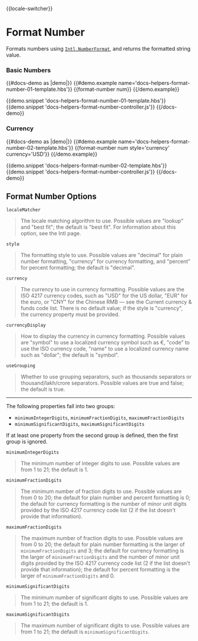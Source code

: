 {{locale-switcher}}
# Format Number

Formats numbers using [<code>Intl.NumberFormat</code>](https://developer.mozilla.org/en-US/docs/Web/JavaScript/Reference/Global_Objects/NumberFormat), and returns the formatted string value.

### Basic Numbers
{{#docs-demo as |demo|}}
  {{#demo.example name='docs-helpers-format-number-01-template.hbs'}}
    {{format-number num}}
  {{/demo.example}}

  {{demo.snippet 'docs-helpers-format-number-01-template.hbs'}}
  {{demo.snippet 'docs-helpers-format-number-controller.js'}}
{{/docs-demo}}

### Currency
{{#docs-demo as |demo|}}
  {{#demo.example name='docs-helpers-format-number-02-template.hbs'}}
    {{format-number num style='currency' currency='USD'}}
  {{/demo.example}}

  {{demo.snippet 'docs-helpers-format-number-02-template.hbs'}}
  {{demo.snippet 'docs-helpers-format-number-controller.js'}}
{{/docs-demo}}

## Format Number Options
`localeMatcher`

> The locale matching algorithm to use. Possible values are "lookup" and
> "best fit"; the default is "best fit". For information about this option,
> see the Intl page.

`style`

> The formatting style to use. Possible values are "decimal" for plain number
> formatting, "currency" for currency formatting, and "percent" for percent
> formatting; the default is "decimal".

`currency`

> The currency to use in currency formatting. Possible values are the ISO 4217
> currency codes, such as "USD" for the US dollar, "EUR" for the euro, or
> "CNY" for the Chinese RMB — see the Current currency & funds code list.
> There is no default value; if the style is "currency", the currency property
> must be provided.

`currencyDisplay`

> How to display the currency in currency formatting. Possible values are
> "symbol" to use a localized currency symbol such as €, "code" to use the
> ISO currency code, "name" to use a localized currency name such as "dollar";
> the default is "symbol".

`useGrouping`

> Whether to use grouping separators, such as thousands separators or
> thousand/lakh/crore separators. Possible values are true and false;
> the default is true.

---

The following properties fall into two groups:

- `minimumIntegerDigits`, `minimumFractionDigits`, `maximumFractionDigits`
- `minimumSignificantDigits`, `maximumSignificantDigits`

If at least one property from the second group is defined, then the first
group is ignored.

`minimumIntegerDigits`

> The minimum number of integer digits to use. Possible values are from
> 1 to 21; the default is 1.

`minimumFractionDigits`

> The minimum number of fraction digits to use. Possible values are from
> 0 to 20; the default for plain number and percent formatting is 0; the
> default for currency formatting is the number of minor unit digits provided
> by the ISO 4217 currency code list (2 if the list doesn't provide that
> information).

`maximumFractionDigits`

> The maximum number of fraction digits to use. Possible values are from
> 0 to 20; the default for plain number formatting is the larger of
> `minimumFractionDigits` and 3; the default for currency formatting is the
> larger of `minimumFractionDigits` and the number of minor unit digits
> provided by the ISO 4217 currency code list (2 if the list doesn't provide
> that information); the default for percent formatting is the larger of
> `minimumFractionDigits` and 0.

`minimumSignificantDigits`

> The minimum number of significant digits to use. Possible values are from
> 1 to 21; the default is 1.

`maximumSignificantDigits`

> The maximum number of significant digits to use. Possible values are
> from 1 to 21; the default is `minimumSignificantDigits`.
